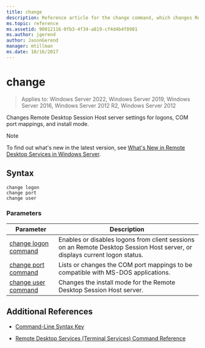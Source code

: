 ```yaml
---
title: change
description: Reference article for the change command, which changes Remote Desktop Session Host server settings for logons, COM port mappings, and install mode.
ms.topic: reference
ms.assetid: 90012116-0fb3-4f34-a819-cf4d4b4f8981
ms.author: jgerend
author: JasonGerend
manager: mtillman
ms.date: 10/16/2017
---
```


# change

>Applies to: Windows Server 2022, Windows Server 2019, Windows Server 2016, Windows Server 2012 R2, Windows Server 2012

Changes Remote Desktop Session Host server settings for logons, COM port mappings, and install mode.

> [!NOTE]
> To find out what's new in the latest version, see [What's New in Remote Desktop Services in Windows Server](/previous-versions/windows/it-pro/windows-server-2012-r2-and-2012/dn283323(v=ws.11)).

## Syntax

 ```
 change logon
 change port
 change user
 ```

### Parameters

| Parameter | Description |
| --------- | ----------- |
| [change logon command](change-logon.md) | Enables or disables logons from client sessions on an Remote Desktop Session Host server, or displays current logon status. |
| [change port command](change-port.md) | Lists or changes the COM port mappings to be compatible with MS-DOS applications. |
| [change user command](change-user.md) | Changes the install mode for the Remote Desktop Session Host server. |

## Additional References

- [Command-Line Syntax Key](command-line-syntax-key.md)

- [Remote Desktop Services (Terminal Services) Command Reference](remote-desktop-services-terminal-services-command-reference.md)
